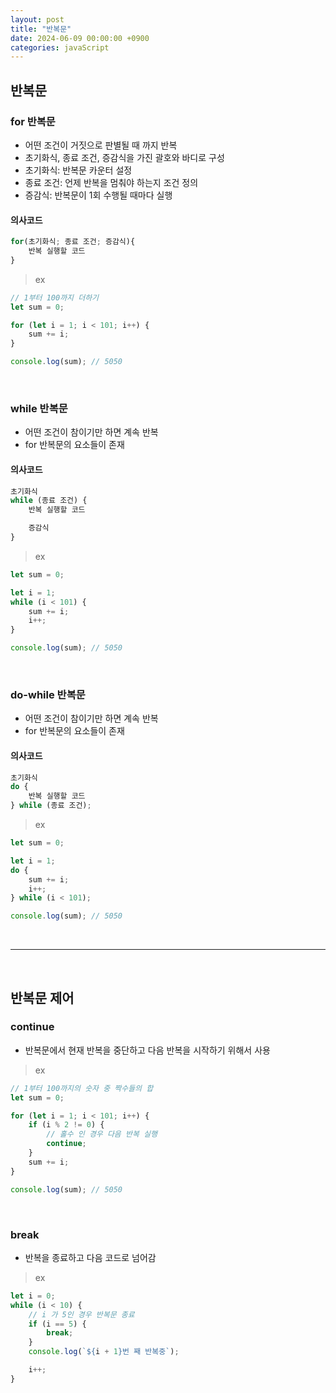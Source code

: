 ```yaml
---
layout: post
title: "반복문"
date: 2024-06-09 00:00:00 +0900
categories: javaScript
---
```


## 반복문

### for 반복문

-   어떤 조건이 거짓으로 판별될 때 까지 반복
-   초기화식, 종료 조건, 증감식을 가진 괄호와 바디로 구성
-   초기화식: 반복문 카운터 설정
-   종료 조건: 언제 반복을 멈춰야 하는지 조건 정의
-   증감식: 반복문이 1회 수행될 때마다 실행

#### 의사코드

```javascript
for(초기화식; 종료 조건; 증감식){
    반복 실행할 코드
}
```

> ex

```javascript
// 1부터 100까지 더하기
let sum = 0;

for (let i = 1; i < 101; i++) {
    sum += i;
}

console.log(sum); // 5050
```

<br>

### while 반복문

-   어떤 조건이 참이기만 하면 계속 반복
-   for 반복문의 요소들이 존재

#### 의사코드

```javascript
초기화식
while (종료 조건) {
    반복 실행할 코드

    증감식
}
```

> ex

```javascript
let sum = 0;

let i = 1;
while (i < 101) {
    sum += i;
    i++;
}

console.log(sum); // 5050
```

<br>

### do-while 반복문

-   어떤 조건이 참이기만 하면 계속 반복
-   for 반복문의 요소들이 존재

#### 의사코드

```javascript
초기화식
do {
    반복 실행할 코드
} while (종료 조건);
```

> ex

```javascript
let sum = 0;

let i = 1;
do {
    sum += i;
    i++;
} while (i < 101);

console.log(sum); // 5050
```

<br>
<hr>
<br>

## 반복문 제어

### continue

-   반복문에서 현재 반복을 중단하고 다음 반복을 시작하기 위해서 사용

> ex

```javascript
// 1부터 100까지의 숫자 중 짝수들의 합
let sum = 0;

for (let i = 1; i < 101; i++) {
    if (i % 2 != 0) {
        // 홀수 인 경우 다음 반복 실행
        continue;
    }
    sum += i;
}

console.log(sum); // 5050
```

<br>

### break

-   반복을 종료하고 다음 코드로 넘어감

> ex

```javascript
let i = 0;
while (i < 10) {
    // i 가 5인 경우 반복문 종료
    if (i == 5) {
        break;
    }
    console.log(`${i + 1}번 째 반복중`);

    i++;
}
```
